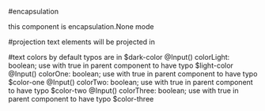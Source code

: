 #encapsulation 

this component is encapsulation.None mode

#projection
text elements will be projected in <ng-content></ng-content>

#text colors
by default typos are in $dark-color
@Input() colorLight: boolean; use with true in parent component to have typo $light-color
@Input() colorOne: boolean; use with true in parent component to have typo $color-one
@Input() colorTwo: boolean; use with true in parent component to have typo $color-two
@Input() colorThree: boolean; use with true in parent component to have typo $color-three
